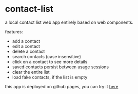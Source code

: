 # contact-list

a local contact list web app entirely based on web components.

features:
- add a contact
- edit a contact
- delete a contact
- search contacts (case insensitive)
- click on a contact to see more details
- saved contacts persist between usage sessions
- clear the entire list
- load fake contacts, if the list is empty

this app is deployed on github pages, you can try it [here](https://tzual.github.io/contact-list/)